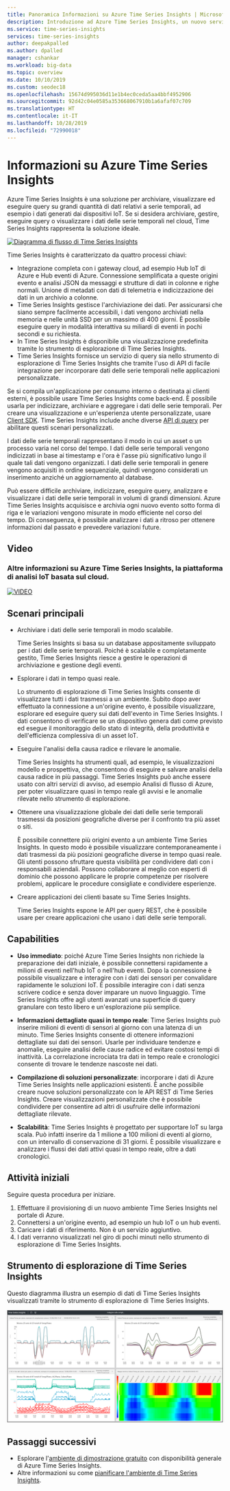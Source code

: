 ```yaml
---
title: Panoramica Informazioni su Azure Time Series Insights | Microsoft Docs
description: Introduzione ad Azure Time Series Insights, un nuovo servizio per le soluzioni IoT e di analisi dei dati delle serie temporali
ms.service: time-series-insights
services: time-series-insights
author: deepakpalled
ms.author: dpalled
manager: cshankar
ms.workload: big-data
ms.topic: overview
ms.date: 10/10/2019
ms.custom: seodec18
ms.openlocfilehash: 15674d995036d11e1b4ec0ceda5aa4bbf4952906
ms.sourcegitcommit: 92d42c04e0585a353668067910b1a6afaf07c709
ms.translationtype: HT
ms.contentlocale: it-IT
ms.lasthandoff: 10/28/2019
ms.locfileid: "72990018"
---
```

# <a name="what-is-azure-time-series-insights"></a>Informazioni su Azure Time Series Insights

Azure Time Series Insights è una soluzione per archiviare, visualizzare ed eseguire query su grandi quantità di dati relativi a serie temporali, ad esempio i dati generati dai dispositivi IoT. Se si desidera archiviare, gestire, eseguire query o visualizzare i dati delle serie temporali nel cloud, Time Series Insights rappresenta la soluzione ideale. 

[![Diagramma di flusso di Time Series Insights](media/overview/time-series-insights-flowchart.png)](media/overview/time-series-insights-flowchart.png#lightbox)

Time Series Insights è caratterizzato da quattro processi chiavi:

- Integrazione completa con i gateway cloud, ad esempio Hub IoT di Azure e Hub eventi di Azure. Connessione semplificata a queste origini evento e analisi JSON da messaggi e strutture di dati in colonne e righe normali. Unione di metadati con dati di telemetria e indicizzazione dei dati in un archivio a colonne.
- Time Series Insights gestisce l'archiviazione dei dati. Per assicurarsi che siano sempre facilmente accessibili, i dati vengono archiviati nella memoria e nelle unità SSD per un massimo di 400 giorni. È possibile eseguire query in modalità interattiva su miliardi di eventi in pochi secondi e su richiesta.
- In Time Series Insights è disponibile una visualizzazione predefinita tramite lo strumento di esplorazione di Time Series Insights. 
- Time Series Insights fornisce un servizio di query sia nello strumento di esplorazione di Time Series Insights che tramite l'uso di API di facile integrazione per incorporare dati delle serie temporali nelle applicazioni personalizzate.

Se si compila un'applicazione per consumo interno o destinata ai clienti esterni, è possibile usare Time Series Insights come back-end. È possibile usarla per indicizzare, archiviare e aggregare i dati delle serie temporali. Per creare una visualizzazione e un'esperienza utente personalizzate, usare [Client SDK](https://github.com/microsoft/tsiclient/blob/master/docs/API.md). Time Series Insights include anche diverse [API di query](how-to-shape-query-json.md) per abilitare questi scenari personalizzati.

I dati delle serie temporali rappresentano il modo in cui un asset o un processo varia nel corso del tempo. I dati delle serie temporali vengono indicizzati in base ai timestamp e l'ora è l'asse più significativo lungo il quale tali dati vengono organizzati. I dati delle serie temporali in genere vengono acquisiti in ordine sequenziale, quindi vengono considerati un inserimento anziché un aggiornamento al database.

Può essere difficile archiviare, indicizzare, eseguire query, analizzare e visualizzare i dati delle serie temporali in volumi di grandi dimensioni.
Azure Time Series Insights acquisisce e archivia ogni nuovo evento sotto forma di riga e le variazioni vengono misurate in modo efficiente nel corso del tempo. Di conseguenza, è possibile analizzare i dati a ritroso per ottenere informazioni dal passato e prevedere variazioni future.

## <a name="video"></a>Video

### <a name="learn-more-about-azure-time-series-insights-the-cloud-based-iot-analytics-platformbr"></a>Altre informazioni su Azure Time Series Insights, la piattaforma di analisi IoT basata sul cloud.</br>

[![VIDEO](https://img.youtube.com/vi/GaARrFfjoss/0.jpg)](https://www.youtube.com/watch?v=GaARrFfjoss)

## <a name="primary-scenarios"></a>Scenari principali

- Archiviare i dati delle serie temporali in modo scalabile. 

   Time Series Insights si basa su un database appositamente sviluppato per i dati delle serie temporali. Poiché è scalabile e completamente gestito, Time Series Insights riesce a gestire le operazioni di archiviazione e gestione degli eventi.

- Esplorare i dati in tempo quasi reale. 

   Lo strumento di esplorazione di Time Series Insights consente di visualizzare tutti i dati trasmessi a un ambiente. Subito dopo aver effettuato la connessione a un'origine evento, è possibile visualizzare, esplorare ed eseguire query sui dati dell'evento in Time Series Insights. I dati consentono di verificare se un dispositivo genera dati come previsto ed esegue il monitoraggio dello stato di integrità, della produttività e dell'efficienza complessiva di un asset IoT. 

- Eseguire l'analisi della causa radice e rilevare le anomalie.

   Time Series Insights ha strumenti quali, ad esempio, le visualizzazioni modello e prospettiva, che consentono di eseguire e salvare analisi della causa radice in più passaggi. Time Series Insights può anche essere usato con altri servizi di avviso, ad esempio Analisi di flusso di Azure, per poter visualizzare quasi in tempo reale gli avvisi e le anomalie rilevate nello strumento di esplorazione. 

- Ottenere una visualizzazione globale dei dati delle serie temporali trasmessi da posizioni geografiche diverse per il confronto tra più asset o siti.

   È possibile connettere più origini evento a un ambiente Time Series Insights. In questo modo è possibile visualizzare contemporaneamente i dati trasmessi da più posizioni geografiche diverse in tempo quasi reale. Gli utenti possono sfruttare questa visibilità per condividere dati con i responsabili aziendali. Possono collaborare al meglio con esperti di dominio che possono applicare le proprie competenze per risolvere problemi, applicare le procedure consigliate e condividere esperienze.

- Creare applicazioni dei clienti basate su Time Series Insights. 

   Time Series Insights espone le API per query REST, che è possibile usare per creare applicazioni che usano i dati delle serie temporali.

## <a name="capabilities"></a>Capabilities

- **Uso immediato**: poiché Azure Time Series Insights non richiede la preparazione dei dati iniziale, è possibile connettersi rapidamente a milioni di eventi nell'hub IoT o nell'hub eventi. Dopo la connessione è possibile visualizzare e interagire con i dati dei sensori per convalidare rapidamente le soluzioni IoT. È possibile interagire con i dati senza scrivere codice e senza dover imparare un nuovo linguaggio. Time Series Insights offre agli utenti avanzati una superficie di query granulare con testo libero e un'esplorazione più semplice.

- **Informazioni dettagliate quasi in tempo reale**: Time Series Insights può inserire milioni di eventi di sensori al giorno con una latenza di un minuto. Time Series Insights consente di ottenere informazioni dettagliate sui dati dei sensori. Usarle per individuare tendenze e anomalie, eseguire analisi delle cause radice ed evitare costosi tempi di inattività. La correlazione incrociata tra dati in tempo reale e cronologici consente di trovare le tendenze nascoste nei dati.

- **Compilazione di soluzioni personalizzate**: incorporare i dati di Azure Time Series Insights nelle applicazioni esistenti. È anche possibile creare nuove soluzioni personalizzate con le API REST di Time Series Insights. Creare visualizzazioni personalizzate che è possibile condividere per consentire ad altri di usufruire delle informazioni dettagliate rilevate.

- **Scalabilità**: Time Series Insights è progettato per supportare IoT su larga scala. Può infatti inserire da 1 milione a 100 milioni di eventi al giorno, con un intervallo di conservazione di 31 giorni. È possibile visualizzare e analizzare i flussi dei dati attivi quasi in tempo reale, oltre a dati cronologici.

## <a name="get-started"></a>Attività iniziali

Seguire questa procedura per iniziare.

1. Effettuare il provisioning di un nuovo ambiente Time Series Insights nel portale di Azure.
1. Connettersi a un'origine evento, ad esempio un hub IoT o un hub eventi. 
1. Caricare i dati di riferimento. Non è un servizio aggiuntivo.
1. I dati verranno visualizzati nel giro di pochi minuti nello strumento di esplorazione di Time Series Insights.

## <a name="time-series-insights-explorer"></a>Strumento di esplorazione di Time Series Insights

Questo diagramma illustra un esempio di dati di Time Series Insights visualizzati tramite lo strumento di esplorazione di Time Series Insights.

![Strumento di esplorazione di Time Series Insights](media/time-series-insights-explorer/explorer4.png)

## <a name="next-steps"></a>Passaggi successivi

- Esplorare l'[ambiente di dimostrazione gratuito](./time-series-quickstart.md) con disponibilità generale di Azure Time Series Insights.
- Altre informazioni su come [pianificare l'ambiente di Time Series Insights](time-series-insights-environment-planning.md).
